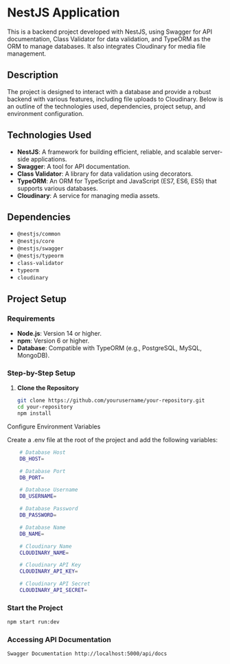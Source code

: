 # NestJS Application

This is a backend project developed with NestJS, using Swagger for API documentation, Class Validator for data validation, and TypeORM as the ORM to manage databases. It also integrates Cloudinary for media file management.

## Description

The project is designed to interact with a database and provide a robust backend with various features, including file uploads to Cloudinary. Below is an outline of the technologies used, dependencies, project setup, and environment configuration.

## Technologies Used

- **NestJS**: A framework for building efficient, reliable, and scalable server-side applications.
- **Swagger**: A tool for API documentation.
- **Class Validator**: A library for data validation using decorators.
- **TypeORM**: An ORM for TypeScript and JavaScript (ES7, ES6, ES5) that supports various databases.
- **Cloudinary**: A service for managing media assets.

## Dependencies

- `@nestjs/common`
- `@nestjs/core`
- `@nestjs/swagger`
- `@nestjs/typeorm`
- `class-validator`
- `typeorm`
- `cloudinary`

## Project Setup

### Requirements

- **Node.js**: Version 14 or higher.
- **npm**: Version 6 or higher.
- **Database**: Compatible with TypeORM (e.g., PostgreSQL, MySQL, MongoDB).

### Step-by-Step Setup

1. **Clone the Repository**

   ```bash
   git clone https://github.com/yourusername/your-repository.git
   cd your-repository
   npm install
Configure Environment Variables

Create a .env file at the root of the project and add the following variables:

```bash
    # Database Host
    DB_HOST=

    # Database Port
    DB_PORT=

    # Database Username
    DB_USERNAME=

    # Database Password
    DB_PASSWORD=

    # Database Name
    DB_NAME=

    # Cloudinary Name
    CLOUDINARY_NAME=

    # Cloudinary API Key
    CLOUDINARY_API_KEY=

    # Cloudinary API Secret
    CLOUDINARY_API_SECRET=

```

### Start the Project

```bash
npm start run:dev
```

### Accessing API Documentation
```bash
Swagger Documentation http://localhost:5000/api/docs
```











